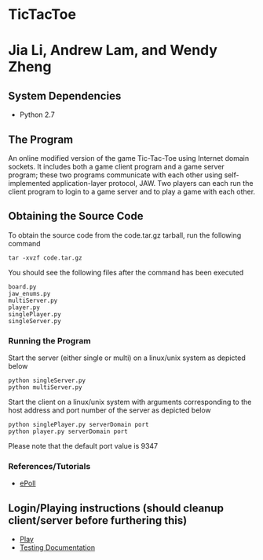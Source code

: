 # TicTacToe
# Jia Li, Andrew Lam, and Wendy Zheng

## System Dependencies
- Python 2.7

## The Program
An online modified version of the game Tic-Tac-Toe using Internet domain sockets. It includes both a game client program and a game server program; these two programs communicate with each other using self-implemented application-layer protocol, JAW. Two players can each run the client program to login to a game server and to play a game with each other.

## Obtaining the Source Code
To obtain the source code from the code.tar.gz tarball, run the following command
```
tar -xvzf code.tar.gz
```
You should see the following files after the command has been executed
```
board.py
jaw_enums.py
multiServer.py
player.py
singlePlayer.py
singleServer.py
```

### Running the Program
Start the server (either single or multi) on a linux/unix system as depicted below 
```
python singleServer.py
python multiServer.py
```
Start the client on a linux/unix system with arguments corresponding to the host address and port number of the server as depicted below 
```
python singlePlayer.py serverDomain port
python player.py serverDomain port
```
Please note that the default port value is 9347

### References/Tutorials
- [ePoll](http://scotdoyle.com/python-epoll-howto.html)

## Login/Playing instructions	(should cleanup client/server before furthering this)
 - [Play](https://docs.google.com/a/stonybrook.edu/document/d/1voOAcdXHMq_Y6RCU_X6idHN5l3ql_KYj1AFUXOqSDu0/edit?usp=sharing)
 - [Testing Documentation](https://docs.google.com/a/stonybrook.edu/document/d/1meacI-wt4csacaBh3ZZhD9vHnwbOVpFOKOv0zb9a0OI/edit?usp=sharing)

